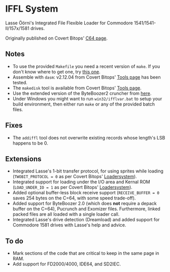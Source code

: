 # IFFL System
Lasse Öörni's Integrated File Flexible Loader for Commodore 1541/1541-II/157x/1581 drives.

Originally published on Covert Bitops' [C64 page](https://cadaver.github.io/rants/iffl.html).

## Notes
- To use the provided `Makefile` you need a recent version of `make`. If you don't know where to get one, try [this one](http://gnuwin32.sourceforge.net/packages/make.htm).
- Assemble with `dasm`: v2.12.04 from Covert Bitops' [Tools page](https://cadaver.github.io/tools.html) has been tested.
- The `makedisk` tool is available from Covert Bitops' [Tools page](https://cadaver.github.io/tools.html).
- Use the extended version of the ByteBoozer2 cruncher from [here](https://github.com/luigidifraia/ByteBoozer2).
- Under Windows you might want to run `win32/ifflvar.bat` to setup your build environment, then either run `make` or any of the provided batch files.

## Fixes
- The `addiffl` tool does not overwrite existing records whose length's LSB happens to be 0.

## Extensions
- Integrated Lasse's 1-bit transfer protocol, for using sprites while loading (`TWOBIT_PROTOCOL = 0` as per Covert Bitops' [Loadersystem](https://cadaver.github.io/tools.html)).
- Integrated support for loading under the I/O area and Kernal ROM (`LOAD_UNDER_IO = 1` as per Covert Bitops' [Loadersystem](https://cadaver.github.io/tools.html)).
- Added optional buffer-less block receive support (`RECEIVE_BUFFER = 0` saves 254 bytes on the C=64, with some speed trade-off).
- Added support for ByteBoozer 2.0 (which does **not** require a depack buffer on the C=64), Pucrunch and Exomizer files. Furthermore, linked packed files are all loaded with a single loader call.
- Integrated Lasse's drive detection (Dreamload) and added support for Commodore 1581 drives with Lasse's help and advice.

## To do
- Mark sections of the code that are critical to keep in the same page in RAM.
- Add support for FD2000/4000, IDE64, and SD2IEC.
